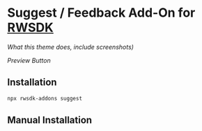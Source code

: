 # Suggest / Feedback Add-On for [RWSDK](https://rwsdk.com)

_What this theme does, include screenshots)_

_Preview Button_

## Installation

```bash
npx rwsdk-addons suggest
```

## Manual Installation

